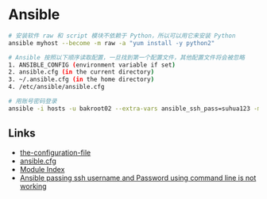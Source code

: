 # Ansible

```sh
# 安装软件 raw 和 script 模块不依赖于 Python，所以可以用它来安装 Python
ansible myhost --become -m raw -a "yum install -y python2"

# Ansible 按照以下顺序读取配置，一旦找到第一个配置文件，其他配置文件将会被忽略
1. ANSIBLE_CONFIG (environment variable if set)
2. ansible.cfg (in the current directory)
3. ~/.ansible.cfg (in the home directory)
4. /etc/ansible/ansible.cfg

# 用账号密码登录
ansible -i hosts -u bakroot02 --extra-vars ansible_ssh_pass=suhua123 -m ping all
```

## Links

- [the-configuration-file](https://docs.ansible.com/ansible/2.9/reference_appendices/config.html#the-configuration-file)
- [ansible.cfg](https://github.com/ansible/ansible/blob/stable-2.9/examples/ansible.cfg)
- [Module Index](https://docs.ansible.com/ansible/2.9/modules/modules_by_category.html#modules-by-category)
- [Ansible passing ssh username and Password using command line is not working](https://stackoverflow.com/questions/69889074/ansible-passing-ssh-username-and-password-using-command-line-is-not-working)
